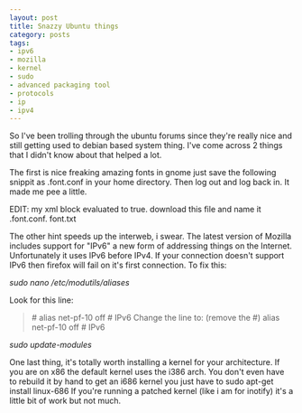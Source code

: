 ```yaml
---
layout: post
title: Snazzy Ubuntu things
category: posts
tags:
- ipv6
- mozilla
- kernel
- sudo
- advanced packaging tool
- protocols
- ip
- ipv4
---
```

<p>So I've been trolling through the ubuntu forums since they're really nice and still getting used to debian based system thing. I've come across 2 things that I didn't know about that helped a lot.</p>

<p>The first is nice freaking amazing fonts in gnome just save the following snippit as .font.conf in your home directory. Then log out and log back in. It made me pee a little.</p>

<p>EDIT: my xml block evaluated to true. download this file and name it .font.conf. font.txt</p>

<p>The other hint speeds up the interweb, i swear. The latest version of Mozilla includes support for "IPv6" a new form of addressing things on the Internet. Unfortunately it uses IPv6 before IPv4. If your connection doesn't support IPv6 then firefox will fail on it's first connection. To fix this:</p>
<p><i>sudo nano /etc/modutils/aliases</i></p>
<p>Look for this line:</p>
<blockquote>
# alias net-pf-10 off # IPv6
Change the line to: (remove the #)
alias net-pf-10 off # IPv6
</blockquote>
<p><i>sudo update-modules</i></p>

<p>One last thing, it's totally worth installing a kernel for your architecture. If you are on x86 the default kernel uses the i386 arch. You don't even have to rebuild it by hand to get an i686 kernel you just have to sudo apt-get install linux-686 If you're running a patched kernel (like i am for inotify) it's a little bit of work but not much.</p>
